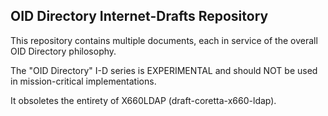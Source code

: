 ## OID Directory Internet-Drafts Repository

This repository contains multiple documents, each in service of the overall OID Directory philosophy.

The "OID Directory" I-D series is EXPERIMENTAL and should NOT be used in mission-critical implementations.

It obsoletes the entirety of X660LDAP (draft-coretta-x660-ldap).

